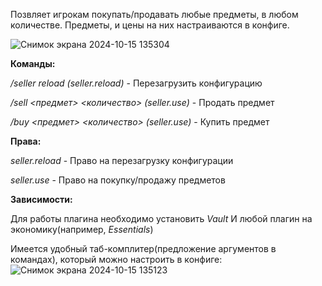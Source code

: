 Позвляет игрокам покупать/продавать любые предметы, в любом количестве. Предметы, и цены на них настраиваются в конфиге.

![Снимок экрана 2024-10-15 135304](https://github.com/user-attachments/assets/75102b77-018d-46a6-a462-8daae49d3574)

**Команды:**

*/seller reload* *(seller.reload)* - Перезагрузить конфигурацию

*/sell <предмет> <количество> (seller.use)* - Продать предмет

*/buy <предмет> <количество> (seller.use)* - Купить предмет


**Права:**

*seller.reload* - Право на перезагрузку конфигурации

*seller.use* - Право на покупку/продажу предметов


**Зависимости:**

Для работы плагина необходимо установить *Vault*
И любой плагин на экономику(например, *Essentials*)

Имеется удобный таб-комплитер(предложение аргументов в командах), который можно настроить в конфиге:
![Снимок экрана 2024-10-15 135123](https://github.com/user-attachments/assets/987e8963-acd3-4fe1-bb6d-0067326e1b5a)
